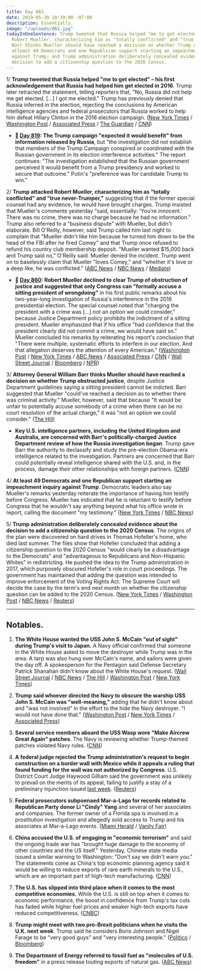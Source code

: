 ```yaml
---
title: Day 861
date: 2019-05-30 10:39:00 -07:00
description: Essentially.
image: "/uploads/861.jpg"
todayInOneSentence: Trump tweeted that Russia helped "me to get elected"; Trump attacked
  Robert Mueller, characterizing him as "totally conflicted" and "true never-Trumper";
  Barr thinks Mueller should have reached a decision on whether Trump obstructed justice;
  atleast 49 Democrats and one Republican support starting an impeachment inquiry
  against Trump; and Trump administration deliberately concealed evidence about the
  decision to add a citizenship question to the 2020 Census.
---
```


1/ **Trump tweeted that Russia helped "me to get elected" – his first acknowledgement that Russia had helped him get elected in 2016**. Trump later retracted the statement, telling reporters that, "No, Russia did not help me get elected. \[...\] I got me elected." Trump has previously denied that Russia inferred in the election, rejecting the conclusions by American intelligence agencies and federal prosecutors that Russia worked to help him defeat Hillary Clinton in the 2016 election campaign. ([New York Times](https://www.nytimes.com/2019/05/30/us/politics/trump-russia-help-elected.html) / [Washington Post](https://www.washingtonpost.com/politics/trump-attacks-mueller-says-he-would-have-brought-charges-if-he-had-evidence-of-a-crime/2019/05/30/bf8ab798-82ca-11e9-bce7-40b4105f7ca0_story.html) / [Associated Press](https://apnews.com/2c973fabb59446cf852edda6ffa7174a) / [The Guardian](https://www.theguardian.com/us-news/2019/may/30/trump-russia-2016-election-helped-elect-president) / [CNN](https://www.cnn.com/2019/05/30/politics/trump-russia-election-interference-help/index.html))

* **📌 [Day 819](https://whatthefuckjusthappenedtoday.com/2019/04/18/day-819/#%F0%9F%94%8D-mueller-report-key-findings-so-fa): The Trump campaign "expected it would benefit" from information released by Russia**, but "the investigation did not establish that members of the Trump Campaign conspired or coordinated with the Russian government in its election interference activities." The report continues: "The investigation established that the Russian government perceived it would benefit from a Trump presidency and worked to secure that outcome." Putin's "preference was for candidate Trump to win."

2/ **Trump attacked Robert Mueller, characterizing him as "totally conflicted" and "true never-Trumper,"** suggesting that if the former special counsel had any evidence, he would have brought charges. Trump insisted that Mueller's comments yesterday "said, essentially: 'You're innocent.' There was no crime, there was no charge because he had no information." Trump also referred to a "business dispute" with Mueller, but didn't elaborate. Bill O'Reilly, however, said Trump called him last night to complain that "Mueller didn't like him because he turned him down to be the head of the FBI after he fired Comey" and that Trump once refused to refund his country club membership deposit. "Mueller wanted $15,000 back and Trump said no," O'Reilly said. Mueller denied the incident. Trump went on to baselessly claim that Mueller "loves Comey," and "whether it's love or a deep like, he was conflicted." ([ABC News](https://abcnews.go.com/Politics/trump-responds-mueller-calls-true-trumper/story?id=63369663) / [NBC News](https://www.nbcnews.com/politics/donald-trump/trump-attacks-mueller-true-never-trumper-after-admitting-first-time-n1011861) / [Mediate](https://www.mediaite.com/trump/bill-oreilly-trump-called-me-last-night-and-said-mueller-hates-him-because-he-refused-to-refund-muellers-15k-country-club-deposit/))

* **📌 [Day 860](https://whatthefuckjusthappenedtoday.com/2019/05/29/day-860/#1-robert-mueller-declined-to-clear-t): Robert Mueller declined to clear Trump of obstruction of justice and suggested that only Congress can "formally accuse a sitting president of wrongdoing"** in his first public remarks about his two-year-long investigation of Russia's interference in the 2016 presidential election. The special counsel noted that "charging the president with a crime was \[…\] not an option we could consider," because Justice Department policy prohibits the indictment of a sitting president. Mueller emphasized that if his office "had confidence that the president clearly did not commit a crime, we would have said so." Mueller concluded his remarks by reiterating his report's conclusion that "There were multiple, systematic efforts to interfere in our election. And that allegation deserves the attention of every American." ([Washington Post](https://www.washingtonpost.com/politics/special-counsel-robert-mueller-to-make-statement-on-russia-investigation/2019/05/29/f14fd226-8217-11e9-933d-7501070ee669_story.html) / [New York Times](https://www.nytimes.com/2019/05/29/us/politics/mueller-special-counsel.html) / [ABC News](https://abcnews.go.com/Politics/special-counsel-robert-mueller-make-statement-amid-democratic/story?id=63344952) / [Associated Press](https://apnews.com/94323cfc164c4759ba6bf84ad2a46203) / [CNN](https://www.cnn.com/2019/05/29/politics/robert-mueller-special-counsel-investigation/index.html) / [Wall Street Journal](https://www.wsj.com/articles/mueller-to-make-first-public-comment-on-russia-probe-11559137275?mod=e2tw) / [Bloomberg](https://www.bloomberg.com/news/articles/2019-05-29/mueller-to-make-first-public-statement-on-2016-russia-probe) / [NPR](https://www.npr.org/2019/05/29/727847695/special-counsel-mueller-to-deliver-statement-on-russia-investigation))

3/ **Attorney General William Barr thinks Mueller should have reached a decision on whether Trump obstructed justice**, despite Justice Department guidelines saying a sitting president cannot be indicted. Barr suggested that Mueller "could've reached a decision as to whether there was criminal activity." Mueller, however, said that because "It would be unfair to potentially accuse somebody of a crime when there can be no court resolution of the actual charge," it was "not an option we could consider." ([The Hill](https://thehill.com/homenews/administration/446189-barr-says-he-felt-mueller-couldve-reached-a-decision-on-obstruction))

* **Key U.S. intelligence partners, including the United Kingdom and Australia, are concerned with Barr's politically-charged Justice Department review of how the Russia investigation began**. Trump gave Barr the authority to declassify and study the pre-election Obama-era intelligence related to the investigation. Partners are concerned that Barr could potentially reveal intelligence shared with the U.S. and, in the process, damage their other relationships with foreign partners. ([CNN](https://www.cnn.com/2019/05/30/politics/barr-intelligence-review-allies-reaction/index.html))

4/ **At least 49 Democrats and one Republican support starting an impeachment inquiry against Trump**. Democratic leaders also say Mueller's remarks yesterday reiterate the importance of having him testify before Congress. Mueller has indicated that he is reluctant to testify before Congress that he wouldn't say anything beyond what his office wrote in report, calling the document "my testimony." ([New York Times](https://www.nytimes.com/2019/05/29/us/politics/robert-mueller-testify-democrats.html) / [NBC News](https://www.nbcnews.com/politics/politics-news/full-list-house-members-who-favor-starting-trump-impeachment-inquiry-n1011981))

5/ **Trump administration deliberately concealed evidence about the decision to add a citizenship question to the 2020 Census**. The origins of the plan were discovered on hard drives in Thomas Hofeller's home, who died last summer. The files show that Hofeller concluded that adding a citizenship question to the 2020 Census "would clearly be a disadvantage to the Democrats" and "advantageous to Republicans and Non-Hispanic Whites" in redistricting. He pushed the idea to the Trump administration in 2017, which purposely obscured Hofeller's role in court proceedings. The government has maintained that adding the question was intended to improve enforcement of the Voting Rights Act. The Supreme Court will decide the case by the term's end next month on whether the citizenship question can be added to the 2020 Census. ([New York Times](https://www.nytimes.com/2019/05/30/us/census-citizenship-question-hofeller.html) / [Washington Post](https://www.washingtonpost.com/local/social-issues/despite-trump-administration-denials-new-evidence-suggests-census-citizenship-question-was-crafted-to-benefit-white-republicans/2019/05/30/ca188dea-82eb-11e9-933d-7501070ee669_story.html) / [NBC News](https://www.nbcnews.com/politics/supreme-court/trump-administration-misled-courts-about-origin-plans-add-citizenship-question-n1012096) / [Reuters](https://www.reuters.com/article/us-usa-census-gerrymandering-idUSKCN1T01WN))

---

## Notables.

1. **The White House wanted the USS John S. McCain "out of sight" during Trump's visit to Japan.** A Navy official confirmed that someone in the White House asked to move the destroyer while Trump was in the area. A tarp was also hung over McCain's name, and sailors were given the day off. A spokesperson for the Pentagon said Defense Secretary Patrick Shanahan didn't know about the White House's request. ([Wall Street Journal](https://www.wsj.com/articles/white-house-wanted-uss-john-mccain-out-of-sight-during-trump-japan-visit-11559173470) / [NBC News](https://www.cnbc.com/2019/05/30/trump-says-he-was-unaware-of-effort-to-move-uss-john-mccain-away.html) / [The Hill](https://thehill.com/homenews/administration/446088-pentagon-shanahan-unaware-of-directive-to-move-uss-john-s-mccain) / [Washington Post](https://www.washingtonpost.com/politics/meghan-mccain-hits-out-at-trump-over-report-white-house-wanted-uss-john-s-mccain-covered-up/2019/05/29/3ad314b2-8272-11e9-933d-7501070ee669_story.html?noredirect=on&utm_term=.9aa6763ff268) / [New York Times](https://www.nytimes.com/2019/05/29/us/politics/uss-mccain-navy-ship.html))

2. **Trump said whoever directed the Navy to obscure the warship USS John S. McCain was "well-meaning,"** adding that he didn't know about and "was not involved" in the effort to the hide the Navy destroyer. "I would not have done that." ([Washington Post](https://www.washingtonpost.com/politics/trump-official-who-directed-obscuring-uss-john-s-mccain-warship-was-well-meaning/2019/05/30/b9a6ae4a-82de-11e9-bce7-40b4105f7ca0_story.html) / [New York Times](https://www.nytimes.com/2019/05/30/us/politics/trump-mccain-ship.html) / [Associated Press](https://apnews.com/9c3d51b355854034a87e8f2d6f489b98))

3. **Several service members aboard the USS Wasp wore "Make Aircrew Great Again" patches**. The Navy is reviewing whether Trump-themed patches violated Navy rules. ([CNN](https://www.cnn.com/2019/05/29/politics/navy-review-trump-patches/index.html))

4. **A federal judge rejected the Trump administration's request to begin construction on a border wall with Mexico while it appeals a ruling that found funding for the wall was not authorized by Congress**. U.S. District Court Judge Haywood Gilliam said the government was unlikely to prevail on the merits of its appeal, failing to justify a stay of a preliminary injunction issued [last week](https://whatthefuckjusthappenedtoday.com/2019/05/28/day-859/#6-a-federal-judge-temporarily-blocke). ([Reuters](https://www.reuters.com/article/us-usa-immigration-court-idUSKCN1T020S))

5. **Federal prosecutors subpoenaed Mar-a-Lago for records related to Republican Party donor Li "Cindy" Yang** and several of her associates and companies. The former owner of a Florida spa is involved in a prostitution investigation and allegedly sold access to Trump and his associates at Mar-a-Lago events. ([Miami Herald](https://www.miamiherald.com/news/politics-government/article230946518.html) / [Vanity Fair](https://www.vanityfair.com/news/2019/05/feds-subpoena-mar-a-lago-trump-campaign-in-cindy-yang-massage-parlor-probe))

6. **China accused the U.S. of engaging in "economic terrorism"** and said the ongoing trade war has "brought huge damage to the economy of other countries and the US itself." Yesterday, Chinese state media issued a similar warning to Washington: "Don't say we didn't warn you." The statements come as China's top economic planning agency said it would be willing to reduce exports of rare earth minerals to the U.S., which are an important part of high-tech manufacturing. ([CNN](https://www.cnn.com/2019/05/30/asia/china-us-peoples-daily-trade-war-intl/index.html))

7. **The U.S. has slipped into third place when it comes to the most competitive economies.** While the U.S. is still on top when it comes to economic performance, the boost in confidence from Trump's tax cuts has faded while higher fuel prices and weaker high-tech exports have reduced competitiveness. ([CNBC](https://www.cnbc.com/2019/05/30/singapore-topples-us-to-become-worlds-most-competitive-economy-imd.html))

8. **Trump might meet with two pro-Brexit politicians when he visits the U.K. next week**. Trump said he considers Boris Johnson and Nigel Farage to be "very good guys" and "very interesting people." ([Politico](https://www.politico.com/story/2019/05/30/trump-uk-boris-johnson-nigel-farage-1347574) / [Bloomberg](https://www.bloomberg.com/news/articles/2019-05-30/trump-says-he-may-meet-boris-johnson-and-nigel-farage-in-u-k))

9. **The Department of Energy referred to fossil fuel as "molecules of U.S. freedom"** in a press release touting exports of natural gas. ([ABC News](https://abcnews.go.com/Politics/molecules-freedom-us-energy-department-rebranding-natural-gas/story?id=63366255))